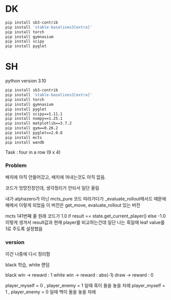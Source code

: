 # DK

```bash
pip install sb3-contrib
pip install 'stable-baselines3[extra]'
pip install torch
pip install gymnasium
pip install scipy
pip install pyglet
```

# SH

python version 3.10

```bash
pip install sb3-contrib
pip install 'stable-baselines3[extra]'
pip install torch
pip install gymnasium
pip install pyglet
pip install scipy==1.11.1
pip install numpy==1.25.1
pip install matplotlib==3.7.2
pip install gym==0.26.2
pip install pyglet==2.0.8
pip install mcts
pip install wandb
```

Task : four in a row (9 x 4)


### Problem

배치에 아직 안들어갔고, 배치에 꺼내는것도 아직 없음.


코드가 엉망진창인데, 생각정리가 안되서 일단 올림


내가 alphazero가 아닌 mcts_pure 코드 따라가다가
_evaluate_rollout메서드 때문에 해메서 이렇게 되었음 
이 버전은 get_move, evaluate_rollout 있는 버전


mcts 141번째 줄
원래 코드가 1.0 if result == state.get_current_player() else -1.0 이렇게 생겨서 
result값과 현재 player를 비교하는건데 
일단 나는 흑일때 leaf value를 1로 주도록 설정했음



### version  
이건 나중에 다시 정리함

black 학습, white 랜덤

black win -> reward : 1
white win -> reward : abs(-1)
draw -> reward : 0

player_myself = 0 , player_enemy = 1 일때 흑이 돌을 놓을 차례
player_myself = 1 , player_enemy = 0 일때 백이 돌을 놓을 차례

